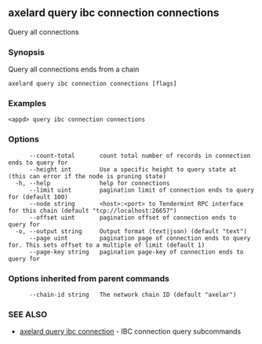 ## axelard query ibc connection connections

Query all connections

### Synopsis

Query all connections ends from a chain

```
axelard query ibc connection connections [flags]
```

### Examples

```
<appd> query ibc connection connections
```

### Options

```
      --count-total       count total number of records in connection ends to query for
      --height int        Use a specific height to query state at (this can error if the node is pruning state)
  -h, --help              help for connections
      --limit uint        pagination limit of connection ends to query for (default 100)
      --node string       <host>:<port> to Tendermint RPC interface for this chain (default "tcp://localhost:26657")
      --offset uint       pagination offset of connection ends to query for
  -o, --output string     Output format (text|json) (default "text")
      --page uint         pagination page of connection ends to query for. This sets offset to a multiple of limit (default 1)
      --page-key string   pagination page-key of connection ends to query for
```

### Options inherited from parent commands

```
      --chain-id string   The network chain ID (default "axelar")
```

### SEE ALSO

- [axelard query ibc connection](axelard_query_ibc_connection.md)	 - IBC connection query subcommands
